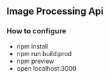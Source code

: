 ## Image Processing Api 

### How to configure
- npm install
- npm run build:prod
- npm preview
- open localhost:3000

